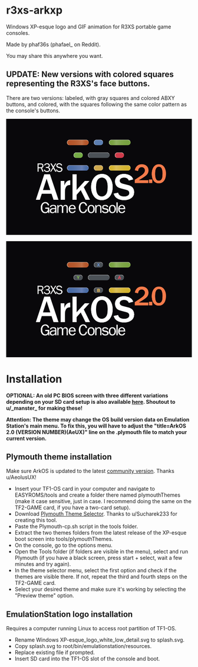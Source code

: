 # r3xs-arkxp
Windows XP-esque logo and GIF animation for R3XS portable game consoles.

Made by phaf36s (phafael_ on Reddit).

You may share this anywhere you want.

## UPDATE: New versions with colored squares representing the R3XS's face buttons. 
There are two versions: labeled, with gray squares and colored ABXY buttons, and colored, with the squares following the same color pattern as the console's buttons.

![Screenshot](/ArkXP/Windows_XP-esque_logo_white_w_colored_buttons_+_black_bg_1000px.png)

![Screenshot](/ArkXP/Windows_XP-esque_logo_white_w_labeled_buttons_+_black_bg_1000px.png)

# Installation
**OPTIONAL: An old PC BIOS screen with three different variations depending on your SD card setup is also available [here](https://www.reddit.com/r/R36S/comments/1gcs774/boot_logo_and_loading_screen_mega_pack_400_images/). Shoutout to u/\_manster\_ for making these!**

**Attention: The theme may change the OS build version data on Emulation Station's main menu. To fix this, you will have to adjust the "title=ArkOS 2.0 (VERSION NUMBER)(AeUX)" line on the .plymouth file to match your current version.**


## Plymouth theme installation
Make sure ArkOS is updated to the latest [community version](https://github.com/AeolusUX/ArkOS-R3XS). Thanks u/AeolusUX!
* Insert your TF1-OS card in your computer and navigate to EASYROMS/tools and create a folder there named plymouthThemes (make it case sensitive, just in case. I recommend doing the same on the TF2-GAME card, if you have a two-card setup).
* Download [Plymouth Theme Selector](https://www.reddit.com/r/R36S/comments/1gnri3v/plymouth_theme_selector/). Thanks to u/Sucharek233 for creating this tool.
* Paste the Plymouth-cp.sh script in the tools folder.
* Extract the two themes folders from the latest release of the XP-esque boot screen into tools/plymouthThemes.
* On the console, go to the options menu.
* Open the Tools folder (if folders are visible in the menu), select and run Plymouth (if you have a black screen, press start + select, wait a few minutes and try again).
* In the theme selector menu, select the first option and check if the themes are visible there. If not, repeat the third and fourth steps on the TF2-GAME card.
* Select your desired theme and make sure it's working by selecting the "Preview theme" option.

## EmulationStation logo installation
Requires a computer running Linux to access root partition of TF1-OS.
* Rename Windows XP-esque_logo_white_low_detail.svg to splash.svg.
* Copy splash.svg to root/bin/emulationstation/resources.
* Replace existing file if prompted.
* Insert SD card into the TF1-OS slot of the console and boot. 

<!-- 
## Loading GIF installation (
Make sure ArkOS is updated to the latest [community version](https://github.com/AeolusUX/ArkOS-R3XS)!
* Rename winxpesque.gif to loading.gif.
* Copy loading.gif to the launchimages folder in your TF1 Card.
* Replace existing file if prompted.
* Insert SD Card into the TF1-OS slot of the console and boot.
* Move over to Options on the main screen and scroll down until you see the option "Set Launchimage to gif". Select it and hit the A button. -->
